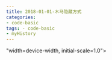 ```yaml
---
title: 2018-01-01-木马隐藏方式
categories:
- code-basic
tags: - code-basic
- myHistory
---
```



"width=device-width, initial-scale=1.0">
    <title>木马隐藏方式</title>
    <style type="text/css" media="all">
      body {
        margin: 0;
        font-family: "Helvetica Neue", Helvetica, Arial, "Hiragino Sans GB", sans-serif;
        font-size: 14px;
        line-height: 20px;
        color: #777;
        background-color: white;
      }
      .container {
        width: 700px;
        margin-right: auto;
        margin-left: auto;
      }

      .post {
        font-family: Georgia, "Times New Roman", Times, "SimSun", serif;
        position: relative;
        padding: 70px;
        bottom: 0;
        overflow-y: auto;
        font-size: 16px;
        font-weight: normal;
        line-height: 25px;
        color: #515151;
      }

      .post h1{
        font-size: 50px;
        font-weight: 500;
        line-height: 60px;
        margin-bottom: 40px;
        color: inherit;
      }

      .post p {
        margin: 0 0 35px 0;
      }

      .post img {
        border: 1px solid #D9D9D9;
      }

      .post a {
        color: #28A1C5;
      }
    </style>
  </head>
  <body>
    <div class="container">
      <div class="post">
        <h1 class="title">木马隐藏方式</h1>
        <div class="show-content">
          <p>早期，简单的将文件属性设置为隐藏。</p><p>后来，<b>线程注射技术</b>。</p><p><b>？进程</b>，可执行文件在运行期间，请求系统在内存中开启给它的数据信息块。系统通过控制这个块，来为程序提供数据交换和决定程序生存期限。</p><p><b>？线程</b>，是在一个进程中产生多个执行进度的实例。如果进程是所有的暑假作业，线程可能就是语文数学英语物理化学生物作业了。</p><p>多线程技术，那就很好理解，你可以语文作业做了一点，数学做了一点，英语做了一点，没必要一门科目全部做完再做其他科目的。</p><p>       进程    {线程1，线程2，线程3……}</p><p>远程线程注射技术：通常，各个进程的内存空间<b>不可以相互访问</b>。产生一个<b>特殊</b>的线程，它能够连接到<b>另一个进程</b>所处的内存空间中，作为非核心线程来运行。</p><hr><p>hook，处理消息的程序，相当于老板的女秘书吧，不过没有那么多功能。。囧</p><div class="image-package">
<img src="http://upload-images.jianshu.io/upload_images/2883590-ce07ca4cda76db6e.png?imageMogr2/auto-orient/strip%7CimageView2/2/w/1240" data-original-src="http://upload-images.jianshu.io/upload_images/2883590-ce07ca4cda76db6e.png?imageMogr2/auto-orient/strip" data-image-slug="ce07ca4cda76db6e" data-width="620" data-height="358"><br><div class="image-caption"></div>
</div><p>木马编写者：1将木马主体DLL文件载入内存</p><p>                      2线程注射，进入其他程序</p><p>                      3通过hook技术，监视用户的消息。</p><hr><p>方法一：</p><p>Userinit项——系统启动程序。它可以<b>自动加载</b>程序,用于管理不同的启动顺序</p><div class="image-package">
<img src="http://upload-images.jianshu.io/upload_images/2883590-0f213990d1c9a32e.png?imageMogr2/auto-orient/strip%7CimageView2/2/w/1240"><br><div class="image-caption"></div>
</div><br><hr><p><b>方法二：AutoRun.inf</b>告诉新插入的光盘或硬件应该<b>自启动</b></p><p>建立一个文本文件：第一行是必需的标准格式。第二行，给硬盘或光盘设定图标，Shell32.DLL是系统文件的意思，21表示显示编号为21。第三行，指出要运行程序的路径以及文件名。</p><p>也可以运行某个注册表文件，不过我们首先要在注册表文件中设置好,Autorun只是运行而已。</p><p>Open=regedit/s Share.reg;</p><p>加s参数是为了导入时不会显示任何信息，后面的则是已经写好的注册表程序。</p><div class="image-package">
<img src="http://upload-images.jianshu.io/upload_images/2883590-a50d7ecc6b6e1941.png?imageMogr2/auto-orient/strip%7CimageView2/2/w/1240"><br><div class="image-caption"></div>
</div><p>然而，好像失败了。</p><br><hr><p>方法三：</p><p>下面是可以找到木马踪迹的地方，用”运行+msconfig“命令打开</p><div class="image-package">
<img src="http://upload-images.jianshu.io/upload_images/2883590-c5c5c5a36e4ab22f.png?imageMogr2/auto-orient/strip%7CimageView2/2/w/1240" data-original-src="http://upload-images.jianshu.io/upload_images/2883590-c5c5c5a36e4ab22f.png?imageMogr2/auto-orient/strip" data-image-slug="c5c5c5a36e4ab22f" data-width="779" data-height="621"><br><div class="image-caption"></div>
</div><p>由于我的电脑是win8中文版，没有组策略，所以用虚拟机说明。</p><p>用户配置-管理模板-系统-登陆-在用户运行时运行这些程序，然后启用，然后添加木马的路径。</p><div class="image-package">
<img src="http://upload-images.jianshu.io/upload_images/2883590-cc6123cd62cc4a20.png?imageMogr2/auto-orient/strip%7CimageView2/2/w/1240" data-original-src="http://upload-images.jianshu.io/upload_images/2883590-cc6123cd62cc4a20.png?imageMogr2/auto-orient/strip" data-image-slug="cc6123cd62cc4a20" data-width="844" data-height="602"><br><div class="image-caption"></div>
</div><div class="image-package">
<img src="http://upload-images.jianshu.io/upload_images/2883590-c663ae3a8cc06a9e.png?imageMogr2/auto-orient/strip%7CimageView2/2/w/1240" data-original-src="http://upload-images.jianshu.io/upload_images/2883590-c663ae3a8cc06a9e.png?imageMogr2/auto-orient/strip" data-image-slug="c663ae3a8cc06a9e" data-width="472" data-height="286"><br><div class="image-caption"></div>
</div><p>通过这种方式添加的启动，在上面倒数第三幅图所示的地方是看不到的。</p><hr>
        </div>
      </div>
    </div>
  </body>
</html>
